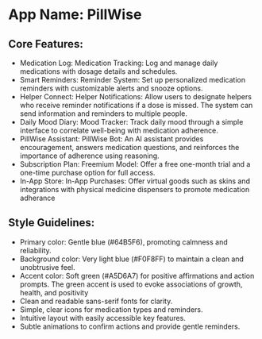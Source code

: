 # **App Name**: PillWise

## Core Features:

- Medication Log: Medication Tracking: Log and manage daily medications with dosage details and schedules.
- Smart Reminders: Reminder System: Set up personalized medication reminders with customizable alerts and snooze options.
- Helper Connect: Helper Notifications: Allow users to designate helpers who receive reminder notifications if a dose is missed. The system can send information and reminders to multiple people.
- Daily Mood Diary: Mood Tracker: Track daily mood through a simple interface to correlate well-being with medication adherence.
- PillWise Assistant: PillWise Bot: An AI assistant provides encouragement, answers medication questions, and reinforces the importance of adherence using reasoning.
- Subscription Plan: Freemium Model: Offer a free one-month trial and a one-time purchase option for full access.
- In-App Store: In-App Purchases: Offer virtual goods such as skins and integrations with physical medicine dispensers to promote medication adherance

## Style Guidelines:

- Primary color: Gentle blue (#64B5F6), promoting calmness and reliability.
- Background color: Very light blue (#F0F8FF) to maintain a clean and unobtrusive feel.
- Accent color: Soft green (#A5D6A7) for positive affirmations and action prompts. The green accent is used to evoke associations of growth, health, and positivity
- Clean and readable sans-serif fonts for clarity.
- Simple, clear icons for medication types and reminders.
- Intuitive layout with easily accessible key features.
- Subtle animations to confirm actions and provide gentle reminders.
